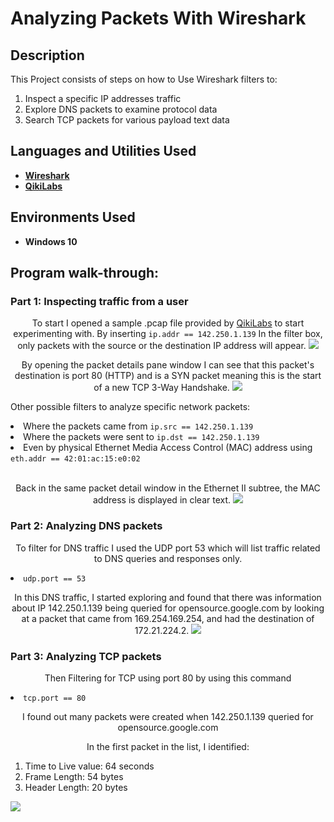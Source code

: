  <h1>Analyzing Packets With Wireshark</h1>

<h2>Description</h2>

This Project consists of steps on how to Use Wireshark filters to:
 <ol type = "1">
  
<li>Inspect a specific IP addresses traffic</li>
<li>Explore DNS packets to examine protocol data</li>
<li>Search TCP packets for various payload text data</li>
</ol>

<h2>Languages and Utilities Used</h2>

- <b><a href="https://www.wireshark.org/">Wireshark</a></b>
- <b><a href="https://go.qwiklabs.com/">QikiLabs</a></b>
<h2>Environments Used </h2>

- <b>Windows 10</b>

<h2>Program walk-through:</h2>


<h3>Part 1: Inspecting traffic from a user </h3>

<p align="center">
 To start I opened a sample .pcap file provided by <a href="https://go.qwiklabs.com/">QikiLabs</a> to start experimenting with. By inserting <code>ip.addr == 142.250.1.139</code> In the filter box, only packets with the source or the destination IP address will appear.
 
<img src="https://imgur.com/za6Ng5n.png" />
</br>
<p align="center">
By opening the packet details pane window I can see that this packet's destination is port 80 (HTTP) and is a SYN packet meaning this is the start of a new TCP 3-Way Handshake.
 
<img src="https://imgur.com/aIQwZ2g.png"/>
<p align="center">
 
Other possible filters to analyze specific network packets: 
 <li>Where the packets came from <code>ip.src == 142.250.1.139</code> </li>
 <li>Where the packets were sent to <code>ip.dst == 142.250.1.139</code></li>
 <li>Even by physical Ethernet Media Access Control (MAC) address using <code>eth.addr == 42:01:ac:15:e0:02</code></li>
</br>
<p align="center">
 Back in the same packet detail window in the Ethernet II subtree, the MAC address is displayed in clear text.
 
<img src="https://imgur.com/HWqhlZx.png"/>


<h3>Part 2: Analyzing DNS packets </h3>
<p align="center">
 To filter for DNS traffic I used the UDP port 53 which will list traffic related to DNS queries and responses only.
 <li><code>udp.port == 53</code></li>
 <p align="center">
 In this DNS traffic, I started exploring and found that there was information about IP 142.250.1.139 being queried for opensource.google.com by looking at a packet that came from 169.254.169.254, and had the destination of 172.21.224.2. 
 
<img src="https://imgur.com/xQ485Wm.png"/>


<h3>Part 3: Analyzing TCP packets</h3>
<p align="center">
 Then Filtering for TCP using port 80 by using this command
<li><code>tcp.port == 80</code></li>
 <p align="center">
I found out many packets were created when 142.250.1.139 queried for opensource.google.com
 </br>
  <p align="center">
   In the first packet in the list, I identified:
   <ol type = "1">
   <li>Time to Live value: 64 seconds</li>
   <li>Frame Length: 54 bytes</li>
   <li>Header Length: 20 bytes</li>
   
   </ol>
<img src="https://imgur.com/zZ0VT9P.png"/>
